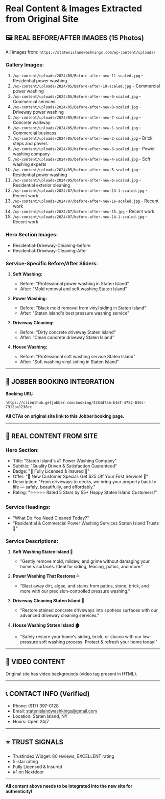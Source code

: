 # Real Content & Images Extracted from Original Site

## 🖼️ **REAL BEFORE/AFTER IMAGES (15 Photos)**

All images from: `https://statenislandwashkings.com/wp-content/uploads/`

### **Gallery Images:**
1. `/wp-content/uploads/2024/05/Before-after-new-11-scaled.jpg` - Residential power washing
2. `/wp-content/uploads/2024/05/Before-after-10-scaled.jpg` - Commercial power washing
3. `/wp-content/uploads/2024/05/Before-after-new-9-scaled.jpg` - Commercial services
4. `/wp-content/uploads/2024/05/Before-after-new-8-scaled.jpg` - Driveway power washing
5. `/wp-content/uploads/2024/05/Before-after-new-7-scaled.jpg` - Concrete walkway
6. `/wp-content/uploads/2024/05/Before-after-new-1-scaled.jpg` - Commercial business
7. `/wp-content/uploads/2024/05/before-after-new-2-scaled.jpg` - Brick steps and pavers
8. `/wp-content/uploads/2024/05/before-after-new-3-scaled.jpg` - Power washing company
9. `/wp-content/uploads/2024/05/before-after-new-4-scaled.jpg` - Soft washing experts
10. `/wp-content/uploads/2024/05/before-after-new-5-scaled.jpg` - Residential power washing
11. `/wp-content/uploads/2024/05/before-after-new-6-scaled.jpg` - Residential exterior cleaning
12. `/wp-content/uploads/2024/07/before-after-new-13-1-scaled.jpg` - Recent work
13. `/wp-content/uploads/2024/07/before-after-new-16-scaled.jpg` - Recent work
14. `/wp-content/uploads/2024/07/before-after-new-15.jpg` - Recent work
15. `/wp-content/uploads/2024/07/before-after-new-14-1-scaled.jpg` - Recent work

### **Hero Section Images:**
- Residential-Driveway-Cleaning-before
- Residential-Driveway-Cleaning-After

### **Service-Specific Before/After Sliders:**
1. **Soft Washing:**
   - Before: "Professional power washing in Staten Island"
   - After: "Mold removal and soft washing Staten Island"

2. **Power Washing:**
   - Before: "Black mold removal from vinyl siding in Staten Island"
   - After: "Staten Island's best pressure washing service"

3. **Driveway Cleaning:**
   - Before: "Dirty concrete driveway Staten Island"
   - After: "Clean concrete driveway Staten Island"

4. **House Washing:**
   - Before: "Professional soft washing service Staten Island"
   - After: "Soft washing vinyl siding in Staten Island"

---

## 🔗 **JOBBER BOOKING INTEGRATION**

**Booking URL:**
```
https://clienthub.getjobber.com/booking/4384d7ab-b4ef-4782-836c-7912be1238ec
```

**All CTAs on original site link to this Jobber booking page.**

---

## 📝 **REAL CONTENT FROM SITE**

### **Hero Section:**
- Title: "Staten Island's #1 Power Washing Company"
- Subtitle: "Quality Driven & Satisfaction Guaranteed"
- Badge: "🔰 Fully Licensed & Insured 🔰"
- Offer: "🎉 New Customer Special: Get $25 Off Your First Service! 🎉"
- Description: "From driveways to decks, we bring your property back to life — safely, beautifully, and affordably."
- Rating: "⭐⭐⭐⭐⭐ Rated 5 Stars by 55+ Happy Staten Island Customers!"

### **Service Headings:**
- "What Do You Need Cleaned Today?"
- "Residential & Commercial Power Washing Services Staten Island Trusts 🏡"

### **Service Descriptions:**
1. **Soft Washing Staten Island 🌿**
   - "Gently remove mold, mildew, and grime without damaging your home's surfaces. Ideal for siding, fencing, patios, and more."

2. **Power Washing That Restores 💦**
   - "Blast away dirt, algae, and stains from patios, stone, brick, and more with our precision-controlled pressure washing."

3. **Driveway Cleaning Staten Island 🚗**
   - "Restore stained concrete driveways into spotless surfaces with our advanced driveway cleaning services."

4. **House Washing Staten Island 🏠**
   - "Safely restore your home's siding, brick, or stucco with our low-pressure soft washing process. Protect & refresh your home today!"

---

## 🎥 **VIDEO CONTENT**

Original site has video backgrounds (video tag present in HTML).

---

## 📞 **CONTACT INFO (Verified)**
- Phone: (917) 397-0128
- Email: statenislandwashkings@gmail.com
- Location: Staten Island, NY
- Hours: Open 24/7

---

## ⭐ **TRUST SIGNALS**
- Trustindex Widget: 80 reviews, EXCELLENT rating
- 5-star rating
- Fully Licensed & Insured
- #1 on Nextdoor

---

**All content above needs to be integrated into the new site for authenticity!**

